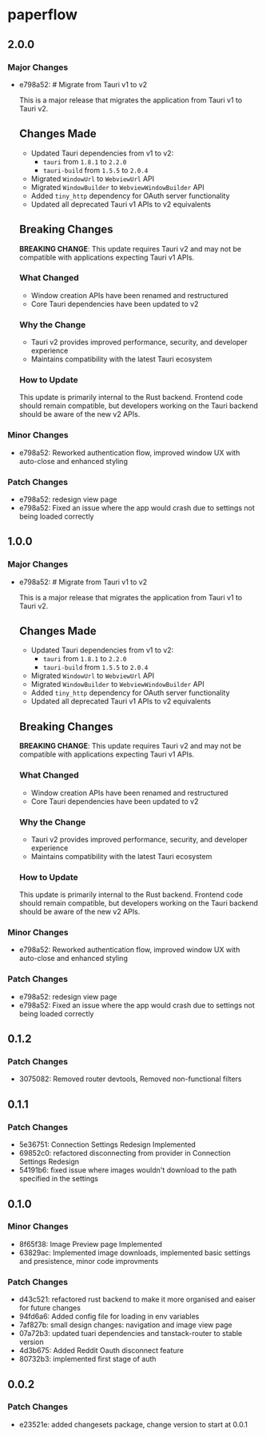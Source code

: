# paperflow

## 2.0.0

### Major Changes

- e798a52: # Migrate from Tauri v1 to v2

  This is a major release that migrates the application from Tauri v1 to Tauri v2.

  ## Changes Made

  - Updated Tauri dependencies from v1 to v2:
    - `tauri` from `1.8.1` to `2.2.0`
    - `tauri-build` from `1.5.5` to `2.0.4`
  - Migrated `WindowUrl` to `WebviewUrl` API
  - Migrated `WindowBuilder` to `WebviewWindowBuilder` API
  - Added `tiny_http` dependency for OAuth server functionality
  - Updated all deprecated Tauri v1 APIs to v2 equivalents

  ## Breaking Changes

  **BREAKING CHANGE**: This update requires Tauri v2 and may not be compatible with applications expecting Tauri v1 APIs.

  ### What Changed

  - Window creation APIs have been renamed and restructured
  - Core Tauri dependencies have been updated to v2

  ### Why the Change

  - Tauri v2 provides improved performance, security, and developer experience
  - Maintains compatibility with the latest Tauri ecosystem

  ### How to Update

  This update is primarily internal to the Rust backend. Frontend code should remain compatible, but developers working on the Tauri backend should be aware of the new v2 APIs.

### Minor Changes

- e798a52: Reworked authentication flow, improved window UX with auto-close and enhanced styling

### Patch Changes

- e798a52: redesign view page
- e798a52: Fixed an issue where the app would crash due to settings not being loaded correctly

## 1.0.0

### Major Changes

- e798a52: # Migrate from Tauri v1 to v2

  This is a major release that migrates the application from Tauri v1 to Tauri v2.

  ## Changes Made

  - Updated Tauri dependencies from v1 to v2:
    - `tauri` from `1.8.1` to `2.2.0`
    - `tauri-build` from `1.5.5` to `2.0.4`
  - Migrated `WindowUrl` to `WebviewUrl` API
  - Migrated `WindowBuilder` to `WebviewWindowBuilder` API
  - Added `tiny_http` dependency for OAuth server functionality
  - Updated all deprecated Tauri v1 APIs to v2 equivalents

  ## Breaking Changes

  **BREAKING CHANGE**: This update requires Tauri v2 and may not be compatible with applications expecting Tauri v1 APIs.

  ### What Changed

  - Window creation APIs have been renamed and restructured
  - Core Tauri dependencies have been updated to v2

  ### Why the Change

  - Tauri v2 provides improved performance, security, and developer experience
  - Maintains compatibility with the latest Tauri ecosystem

  ### How to Update

  This update is primarily internal to the Rust backend. Frontend code should remain compatible, but developers working on the Tauri backend should be aware of the new v2 APIs.

### Minor Changes

- e798a52: Reworked authentication flow, improved window UX with auto-close and enhanced styling

### Patch Changes

- e798a52: redesign view page
- e798a52: Fixed an issue where the app would crash due to settings not being loaded correctly

## 0.1.2

### Patch Changes

- 3075082: Removed router devtools, Removed non-functional filters

## 0.1.1

### Patch Changes

- 5e36751: Connection Settings Redesign Implemented
- 69852c0: refactored disconnecting from provider in Connection Settings Redesign
- 54191b6: fixed issue where images wouldn't download to the path specified in the settings

## 0.1.0

### Minor Changes

- 8f65f38: Image Preview page Implemented
- 63829ac: Implemented image downloads, implemented basic settings and presistence, minor code improvments

### Patch Changes

- d43c521: refactored rust backend to make it more organised and eaiser for future changes
- 94fd6a6: Added config file for loading in env variables
- 7af827b: small design changes: navigation and image view page
- 07a72b3: updated tuari dependencies and tanstack-router to stable version
- 4d3b675: Added Reddit Oauth disconnect feature
- 80732b3: implemented first stage of auth

## 0.0.2

### Patch Changes

- e23521e: added changesets package, change version to start at 0.0.1
